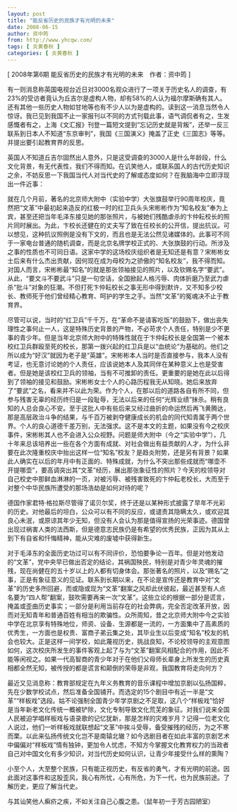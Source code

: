 ```yaml
---
layout: post
title: "能反省历史的民族才有光明的未来"
date: 2008-06-15
author: 资中筠
from: http://www.yhcqw.com/
tags: [ 炎黄春秋 ]
categories: [ 炎黄春秋 ]
---
```



[ 2008年第6期 能反省历史的民族才有光明的未来　作者：资中筠 ]


有一则消息称英国电视台近日对3000名观众进行了一项关于历史名人的调查，有23%的受访者竟认为丘吉尔是虚构人物，却有58%的人认为福尔摩斯确有其人。还有其他一些历史人物如甘地等也有不少人以为是虚构的。读到这一消息当然令人惊讶。我已见到我国不止一家报刊以不同的方式刊载此事，语气调侃者有之，生发感慨者有之，上海《文汇报》刊登一篇短文提到“忘记历史就是背叛”，还举一反三联系到日本人不知道“东京审判”，我国《三国演义》掩盖了正史《三国志》等等。并提出要引起教育界的反思。


英国人不知道丘吉尔固然出人意外，只是这受调查的3000人是什么年龄段，什么文化背景，有无代表性，我们不得而知。在讥笑他人，或联系国人的古代历史知识之余，不妨反思一下我国当代人对当代史的了解或态度如何？在我脑海中立即浮现出一件近事：


就在几个月前，著名的北京师大附中（实验中学）大张旗鼓举行90周年校庆，竟然把“文革”中最初起来造反的红极一时的红卫兵头头宋彬彬作为“知名校友”奉为上宾，甚至还把当年毛泽东接见她的那张照片，与被她们残酷虐杀的卞仲耘校长的照片同时展出。为此，卞校长还健在的丈夫写了致在任校长的公开信，提出抗议。可以想见，这种抗议照例是没有下文的，而且也是无法公然见诸媒体的。此事可不同于一家电台普通的随机调查，而是北京名牌学校正式的、大张旗鼓的行动。所涉及之事的性质也不可同日语。这家中学的这场校庆组织者是无知还是有意？宋彬彬女士后来有什么杰出贡献，因何现在成为母校为之骄傲的“知名校友”，我不得而知。对国人而言，宋彬彬最“知名”的就是那张领袖接见的照片，以及钦赐名字“要武”。从此，“要文斗不要武斗”只是一句空话，全国掀起人格污辱、肉体折磨乃至武力虐杀“批斗”对象的狂潮。不但打死卞仲耘校长之事无形中得到默许，又不知多少校长、教师死于他们曾经精心教育、呵护的学生之手。当然“文革”的冤魂决不止于教育界。


尽管可以说，当时的“红卫兵”千千万，在“革命不是请客吃饭”的鼓励下，做出丧失理性之事何止一人，这是特殊历史背景的产物，不必苛求个人责任，特别是少不更事的青少年。但是当年北京师大附中的特殊性就在于卞仲耘校长是全国第一个被本校红卫兵群殴至死的校长，那第一拨兴起的红卫兵是以“血统论”为基础的。他们之所以成为“好汉”就因为老子是“英雄”。宋彬彬本人当时是否直接参与，我本人没有考证，也无意讨论她的个人责任，应该说她本人及其同伴在某种意义上也是受害者。但是她是该校红卫兵的领袖，当有不可推卸的责任。更重要的是她在此以后得到了领袖的接见和鼓励。宋彬彬女士个人的心路历程我无从知晓。她后来放弃了“要武”之名，看来并不以此为荣。作为个人，在那以后的道路各自有所不同，但参与残害无辜的经历终归是一段耻辱，无法以后来的任何“光辉业绩”抹杀。稍有良知的人总会良心不安。至于这批人中有些后来又经过曲折的命运然后再飞黄腾达，那是高层政治斗争的结果，与千百万被剥夺健康成长的机会的同代知青属于两个世界。个人的良心道德千差万别，无法强求。这不是本文的主题，如果没有今之校庆事件，宋彬彬其人也不会进入公众视野。问题是师大附中（今之“实验中学”），几十年来总该培养出一些在各个方面有成就、对社会做出有益贡献的人才，为什么非要在此次隆重校庆中抬出这样一位“知名”校友？是趋炎附势，还是另有背景？如果此人确实在以后的年月中有正面的、特殊成就，为什么不突出那些成就而“哪壶不开提哪壶”，要高调突出其“文革”经历，展出那张象征性的照片？今天的校领导对自己校史中那鲜血淋淋的一页，对被污辱、被残害致死的卞仲耘老校长，大而至于对整个中华民族所遭受的那场浩劫是如何对待的呢？


德国作家君特·格拉斯尽管得了诺贝尔奖，终于还是以某种形式披露了早年不光彩的历史。对他最后的坦白，公众可以有不同的反应，或谴责其隐瞒太久，或欢迎其良心未泯，或原谅其年少无知，但没有人会认为那是值得宣扬的光荣事迹。德国曾出现过祸害人类的法西斯，但是德意志民族仍是有希望的优秀民族，正因为其从上到下有自省和忏悔精神，能从灾难的废墟中获得新生。


对于毛泽东的全面历史功过可以有不同评价，恐怕要争论一百年。但是对他发动的“文革”，党中央早已做出否定的结论，其祸国殃民，特别是对青少年灵魂的摧残，现在尚健在的五十岁以上的人都有切身体会。那张著名的照片，以及“赐名”之事，正是有象征意义的见证。联系到长期以来，在不论是宣传还是教育中对“文革”的历史多所回避，而或隐或现为“文革”翻案之风却此伏彼起，最近甚至有人点名要为“四人帮”翻案，鼓吹需要再来一次“文革”。这些立论的根据一部分是谎言，掩盖或歪曲历史事实；一部分是利用当前存在的社会弊病，完全否定改革开放，因而对无知青年和普通百姓有相当的欺骗性。众所周知，昔之北京师大附中今之实验中学在北京享有特殊地位，师资、设备、生源都是一流的，一方面集中了高素质的优秀生，一方面也是权贵、富商子弟云集之处，其毕业生以后变成“知名”校友的机会也较大。正是这样一间学校，如此蔑视历史，挑战良知，不论校领导的主观意图如何，这次校庆所发生的事件客观上起了与为“文革”翻案风相配合的作用，因此不能等闲视之。如果一代高智商的青少年对于在他们父母师长辈身上所发生的历史真相都全然无知，被传授的都是谎言和颠倒的荣辱是非观，我国教育将走向何方？


最近又见消息称：教育部规定在九年义务教育的音乐课程中增加京剧以弘扬国粹，先在少数学校试点，然后准备全国铺开。而选定的15个剧目中有近一半是“文革”“样板戏”选段。姑不论强制全国青少年学京剧之不足取，这八个“样板戏”恰好是当年新老文化传统一概被铲除，文化专制导致文化荒芜的象征。对我们说来全国人民被迫学唱样板戏与语录歌的记忆犹新，那是怎样的灾难岁月？记得一位老文化人说过，他们一听样板戏就联想起“文革”中挨斗受辱，备受摧残的经历，为之不寒而栗。以此来弘扬传统文化岂不是南辕北辙？如今选剧目者在如此丰富的京剧艺术中偏偏对“样板戏”情有独钟，更加令人忧虑，不知方今掌握文化教育权力的当政者自己对中国文化有多少知识，对当代历史如何认识，让青少年接受什么样的熏陶？


小至个人，大至整个民族，只有能正视历史，有反省的勇气，才有光明的前途。因此面对这事件和这股歪风，我心有所忧，心有所危，为下一代，也为民族前途。了解历史，更应了解当代史。

与其讪笑他人癣疥之疾，不如关注自己心腹之患。（鼠年初一于芳古园陋室）



